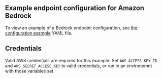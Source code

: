 ## Example endpoint configuration for Amazon Bedrock

To view an example of a Bedrock endpoint configuration, see [the configuration example](config.yaml) YAML file.

## Credentials

Valid AWS credentials are required for this example. Set `AWS_ACCESS_KEY_ID` and `AWS_SECRET_ACCESS_KEY` to valid credentials, or run in an environemnt with those variables set.
